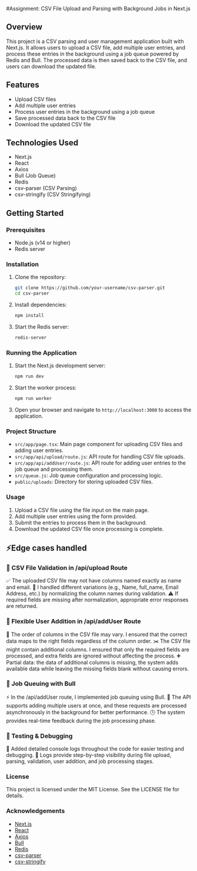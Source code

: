 #Assignment: CSV File Upload and Parsing with Background Jobs in Next.js

## Overview

This project is a CSV parsing and user management application built with Next.js. It allows users to upload a CSV file, add multiple user entries, and process these entries in the background using a job queue powered by Redis and Bull. The processed data is then saved back to the CSV file, and users can download the updated file.

## Features

- Upload CSV files
- Add multiple user entries
- Process user entries in the background using a job queue
- Save processed data back to the CSV file
- Download the updated CSV file

## Technologies Used

- Next.js
- React
- Axios
- Bull (Job Queue)
- Redis
- csv-parser (CSV Parsing)
- csv-stringify (CSV Stringifying)

## Getting Started

### Prerequisites

- Node.js (v14 or higher)
- Redis server

### Installation

1. Clone the repository:

    ```bash
    git clone https://github.com/your-username/csv-parser.git
    cd csv-parser
    ```

2. Install dependencies:

    ```bash
    npm install
    ```

3. Start the Redis server:

    ```bash
    redis-server
    ```

### Running the Application

1. Start the Next.js development server:

    ```bash
    npm run dev
    ```

2. Start the worker process:

    ```bash
    npm run worker
    ```

3. Open your browser and navigate to `http://localhost:3000` to access the application.

### Project Structure

- `src/app/page.tsx`: Main page component for uploading CSV files and adding user entries.
- `src/app/api/upload/route.js`: API route for handling CSV file uploads.
- `src/app/api/addUser/route.js`: API route for adding user entries to the job queue and processing them.
- `src/queue.js`: Job queue configuration and processing logic.
- `public/uploads`: Directory for storing uploaded CSV files.

### Usage

1. Upload a CSV file using the file input on the main page.
2. Add multiple user entries using the form provided.
3. Submit the entries to process them in the background.
4. Download the updated CSV file once processing is complete.

## ⚡Edge cases handled

### 📁 CSV File Validation in /api/upload Route
✅ The uploaded CSV file may not have columns named exactly as name and email.
🔄 I handled different variations (e.g., Name, full_name, Email Address, etc.) by normalizing the column names during validation.
⚠️ If required fields are missing after normalization, appropriate error responses are returned.

### 👥 Flexible User Addition in /api/addUser Route
🔄 The order of columns in the CSV file may vary. I ensured that the correct data maps to the right fields regardless of the column order.
✂️ The CSV file might contain additional columns. I ensured that only the required fields are processed, and extra fields are ignored without affecting the process.
➕ Partial data: the data of additional columns is missing, the system adds available data while leaving the missing fields blank without causing errors.

### 🏃 Job Queuing with Bull
⚡ In the /api/addUser route, I implemented job queuing using Bull.
🔄 The API supports adding multiple users at once, and these requests are processed asynchronously in the background for better performance.
🕒 The system provides real-time feedback during the job processing phase.

### 🐞 Testing & Debugging
📝 Added detailed console logs throughout the code for easier testing and debugging.
🚨 Logs provide step-by-step visibility during file upload, parsing, validation, user addition, and job processing stages.


### License

This project is licensed under the MIT License. See the LICENSE file for details.

### Acknowledgements

- [Next.js](https://nextjs.org/)
- [React](https://reactjs.org/)
- [Axios](https://axios-http.com/)
- [Bull](https://github.com/OptimalBits/bull)
- [Redis](https://redis.io/)
- [csv-parser](https://www.npmjs.com/package/csv-parser)
- [csv-stringify](https://www.npmjs.com/package/csv-stringify)
